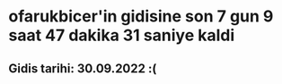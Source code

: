# ofarukbicer'in gidisine son 7 gun 9 saat 47 dakika 31 saniye kaldi

## Gidis tarihi: 30.09.2022 :(